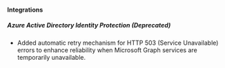 
#### Integrations

##### Azure Active Directory Identity Protection  (Deprecated)

- Added automatic retry mechanism for HTTP 503 (Service Unavailable) errors to enhance reliability when Microsoft Graph services are temporarily unavailable.
